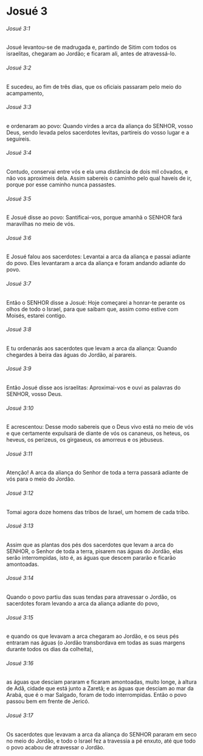 # Josué 3

###### Josué 3:1

Josué levantou-se de madrugada e, partindo de Sitim com todos os israelitas, chegaram ao Jordão; e ficaram ali, antes de atravessá-lo.

###### Josué 3:2

E sucedeu, ao fim de três dias, que os oficiais passaram pelo meio do acampamento,

###### Josué 3:3

e ordenaram ao povo: Quando virdes a arca da aliança do SENHOR, vosso Deus, sendo levada pelos sacerdotes levitas, partireis do vosso lugar e a seguireis.

###### Josué 3:4

Contudo, conservai entre vós e ela uma distância de dois mil côvados, e não vos aproximeis dela. Assim sabereis o caminho pelo qual haveis de ir, porque por esse caminho nunca passastes.

###### Josué 3:5

E Josué disse ao povo: Santificai-vos, porque amanhã o SENHOR fará maravilhas no meio de vós.

###### Josué 3:6

E Josué falou aos sacerdotes: Levantai a arca da aliança e passai adiante do povo. Eles levantaram a arca da aliança e foram andando adiante do povo.

###### Josué 3:7

Então o SENHOR disse a Josué: Hoje começarei a honrar-te perante os olhos de todo o Israel, para que saibam que, assim como estive com Moisés, estarei contigo.

###### Josué 3:8

E tu ordenarás aos sacerdotes que levam a arca da aliança: Quando chegardes à beira das águas do Jordão, aí parareis.

###### Josué 3:9

Então Josué disse aos israelitas: Aproximai-vos e ouvi as palavras do SENHOR, vosso Deus.

###### Josué 3:10

E acrescentou: Desse modo sabereis que o Deus vivo está no meio de vós e que certamente expulsará de diante de vós os cananeus, os heteus, os heveus, os perizeus, os girgaseus, os amorreus e os jebuseus.

###### Josué 3:11

Atenção! A arca da aliança do Senhor de toda a terra passará adiante de vós para o meio do Jordão.

###### Josué 3:12

Tomai agora doze homens das tribos de Israel, um homem de cada tribo.

###### Josué 3:13

Assim que as plantas dos pés dos sacerdotes que levam a arca do SENHOR, o Senhor de toda a terra, pisarem nas águas do Jordão, elas serão interrompidas, isto é, as águas que descem pararão e ficarão amontoadas.

###### Josué 3:14

Quando o povo partiu das suas tendas para atravessar o Jordão, os sacerdotes foram levando a arca da aliança adiante do povo,

###### Josué 3:15

e quando os que levavam a arca chegaram ao Jordão, e os seus pés entraram nas águas (o Jordão transbordava em todas as suas margens durante todos os dias da colheita),

###### Josué 3:16

as águas que desciam pararam e ficaram amontoadas, muito longe, à altura de Adã, cidade que está junto a Zaretã; e as águas que desciam ao mar da Arabá, que é o mar Salgado, foram de todo interrompidas. Então o povo passou bem em frente de Jericó.

###### Josué 3:17

Os sacerdotes que levavam a arca da aliança do SENHOR pararam em seco no meio do Jordão, e todo o Israel fez a travessia a pé enxuto, até que todo o povo acabou de atravessar o Jordão.


